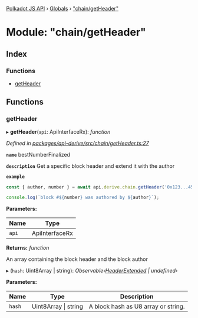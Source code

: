 [Polkadot JS API](../README.md) › [Globals](../globals.md) › ["chain/getHeader"](_chain_getheader_.md)

# Module: "chain/getHeader"

## Index

### Functions

* [getHeader](_chain_getheader_.md#getheader)

## Functions

###  getHeader

▸ **getHeader**(`api`: ApiInterfaceRx): *function*

*Defined in [packages/api-derive/src/chain/getHeader.ts:27](https://github.com/polkadot-js/api/blob/8976ded37f/packages/api-derive/src/chain/getHeader.ts#L27)*

**`name`** bestNumberFinalized

**`description`** Get a specific block header and extend it with the author

**`example`** 
<BR>

```javascript
const { author, number } = await api.derive.chain.getHeader('0x123...456');

console.log(`block #${number} was authored by ${author}`);
```

**Parameters:**

Name | Type |
------ | ------ |
`api` | ApiInterfaceRx |

**Returns:** *function*

An array containing the block header and the block author

▸ (`hash`: Uint8Array | string): *Observable‹[HeaderExtended](../classes/_type_headerextended_.headerextended.md) | undefined›*

**Parameters:**

Name | Type | Description |
------ | ------ | ------ |
`hash` | Uint8Array &#124; string | A block hash as U8 array or string. |
